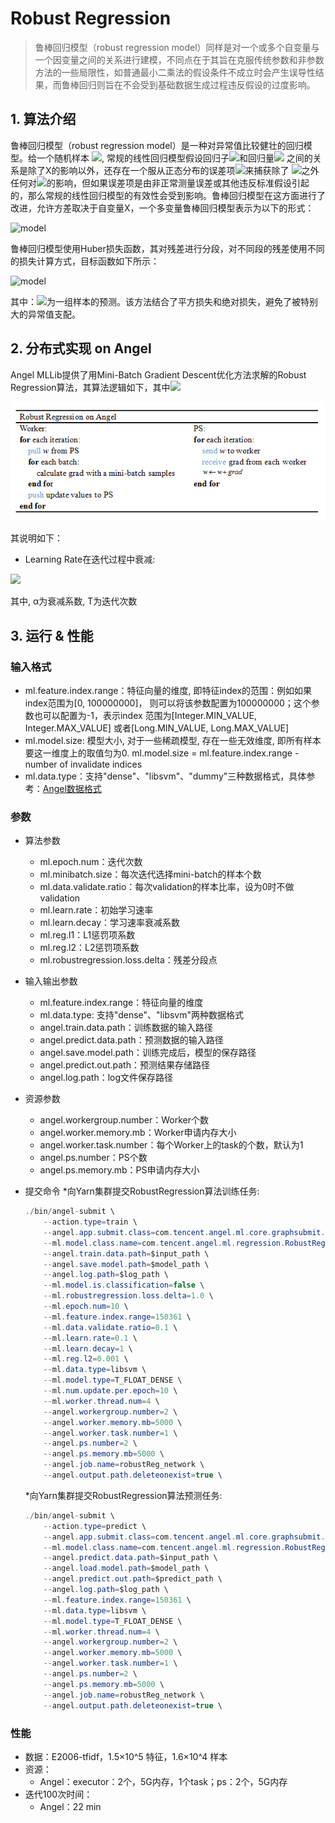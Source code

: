 # Robust Regression

> 鲁棒回归模型（robust regression model）同样是对一个或多个自变量与一个因变量之间的关系进行建模，不同点在于其旨在克服传统参数和非参数方法的一些局限性，如普通最小二乘法的假设条件不成立时会产生误导性结果，而鲁棒回归则旨在不会受到基础数据生成过程违反假设的过度影响。

## 1. 算法介绍

鲁棒回归模型（robust regression model）是一种对异常值比较健壮的回归模型。给一个随机样本 ![](http://latex.codecogs.com/png.latex?\dpi{100}\displaystyle(Y_i,X_i1,\ldots,X_ip),i=1,\ldots,n), 常规的线性回归模型假设回归子![](http://latex.codecogs.com/png.latex?\dpi{100}\displaystyle{Y_i})和回归量![](http://latex.codecogs.com/png.latex?\dpi{100}\displaystyle{X_i1},\ldots,X_ip) 之间的关系是除了X的影响以外，还存在一个服从正态分布的误差项![](http://latex.codecogs.com/png.latex?\dpi{100}\varepsilon_i)来捕获除了 ![](http://latex.codecogs.com/png.latex?\dpi{100}\displaystyle{X_i1},\ldots,X_ip)之外任何对![](http://latex.codecogs.com/png.latex?\dpi{100}\displaystyle{Y_i})的影响，但如果误差项是由非正常测量误差或其他违反标准假设引起的，那么常规的线性回归模型的有效性会受到影响。鲁棒回归模型在这方面进行了改进，允许方差取决于自变量X，一个多变量鲁棒回归模型表示为以下的形式：

![model](http://latex.codecogs.com/png.latex?\dpi{150}Y_i=\alpha+\beta_0X_{i1}+\beta_1X_{i2}+\ldots+\beta_pX_{ip}+\varepsilon_i,\qquad&i=1,\ldots,n) 

鲁棒回归模型使用Huber损失函数，其对残差进行分段，对不同段的残差使用不同的损失计算方式，目标函数如下所示：    

![model](http://latex.codecogs.com/png.latex?\dpi{150}\L_{\delta}(y-f(x))={\begin{cases}{\frac{1}{2}}\sum_{{i=1}}^{n}{(y_i-f(x_i))^{2}}&{\text{for}}|y_i-f(x_i)|\leq\delta\\\\\delta\sum_{{i=1}}^{n}(|y_i-f(x_i)|-{\frac{1}{2}})&{\text{otherwise.}}\end{cases}})

其中：![](http://latex.codecogs.com/png.latex?\dpi{100}f(x)=\alpha+\beta{x})为一组样本的预测。该方法结合了平方损失和绝对损失，避免了被特别大的异常值支配。

## 2. 分布式实现 on Angel

Angel MLLib提供了用Mini-Batch Gradient Descent优化方法求解的Robust Regression算法，其算法逻辑如下，其中![](http://latex.codecogs.com/png.latex?\dpi{100}w=(\alpha,\beta))

![](../img/RobustRegression_gd.png)  

其说明如下：

* Learning Rate在迭代过程中衰减:

![](http://latex.codecogs.com/png.latex?\dpi{150}\eta=\frac{\eta_0}{\sqrt{1+\alpha\cdot%20T}})

其中, α为衰减系数, T为迭代次数

## 3. 运行 & 性能

### 输入格式
* ml.feature.index.range：特征向量的维度, 即特征index的范围：例如如果index范围为[0, 100000000]， 则可以将该参数配置为100000000；这个参数也可以配置为-1，表示index 范围为[Integer.MIN_VALUE, Integer.MAX_VALUE] 或者[Long.MIN_VALUE, Long.MAX_VALUE]
* ml.model.size: 模型大小, 对于一些稀疏模型, 存在一些无效维度, 即所有样本要这一维度上的取值匀为0. ml.model.size = ml.feature.index.range - number of invalidate indices
* ml.data.type：支持"dense"、"libsvm"、"dummy"三种数据格式，具体参考：[Angel数据格式](data_format.md)

###  参数
* 算法参数  
	* ml.epoch.num：迭代次数   
	* ml.minibatch.size：每次迭代选择mini-batch的样本个数
	* ml.data.validate.ratio：每次validation的样本比率，设为0时不做validation
	* ml.learn.rate：初始学习速率   
	* ml.learn.decay：学习速率衰减系数
	* ml.reg.l1：L1惩罚项系数
	* ml.reg.l2：L2惩罚项系数
	* ml.robustregression.loss.delta：残差分段点

* 输入输出参数
	* ml.feature.index.range：特征向量的维度
    * ml.data.type: 支持"dense"、"libsvm"两种数据格式
	* angel.train.data.path：训练数据的输入路径
	* angel.predict.data.path：预测数据的输入路径
	* angel.save.model.path：训练完成后，模型的保存路径
	* angel.predict.out.path：预测结果存储路径
	* angel.log.path：log文件保存路径   

* 资源参数
    * angel.workergroup.number：Worker个数   
    * angel.worker.memory.mb：Worker申请内存大小    
    * angel.worker.task.number：每个Worker上的task的个数，默认为1    
    * angel.ps.number：PS个数    
    * angel.ps.memory.mb：PS申请内存大小   


* 提交命令
	*向Yarn集群提交RobustRegression算法训练任务:

	```java
	./bin/angel-submit \
        --action.type=train \
		--angel.app.submit.class=com.tencent.angel.ml.core.graphsubmit.GraphRunner \
		--ml.model.class.name=com.tencent.angel.ml.regression.RobustRegression \
		--angel.train.data.path=$input_path \
		--angel.save.model.path=$model_path \
		--angel.log.path=$log_path \
		--ml.model.is.classification=false \
        --ml.robustregression.loss.delta=1.0 \
		--ml.epoch.num=10 \
		--ml.feature.index.range=150361 \
		--ml.data.validate.ratio=0.1 \
		--ml.learn.rate=0.1 \
		--ml.learn.decay=1 \
		--ml.reg.l2=0.001 \
        --ml.data.type=libsvm \
		--ml.model.type=T_FLOAT_DENSE \
		--ml.num.update.per.epoch=10 \
		--ml.worker.thread.num=4 \
		--angel.workergroup.number=2 \
		--angel.worker.memory.mb=5000 \
		--angel.worker.task.number=1 \
		--angel.ps.number=2 \
		--angel.ps.memory.mb=5000 \
		--angel.job.name=robustReg_network \
		--angel.output.path.deleteonexist=true \
	```

	*向Yarn集群提交RobustRegression算法预测任务:

	```java
	./bin/angel-submit \
		--action.type=predict \
		--angel.app.submit.class=com.tencent.angel.ml.core.graphsubmit.GraphRunner \
		--ml.model.class.name=com.tencent.angel.ml.regression.RobustRegression \
		--angel.predict.data.path=$input_path \
		--angel.load.model.path=$model_path \
		--angel.predict.out.path=$predict_path \
		--angel.log.path=$log_path \
		--ml.feature.index.range=150361 \
        --ml.data.type=libsvm \
		--ml.model.type=T_FLOAT_DENSE \
		--ml.worker.thread.num=4 \
		--angel.workergroup.number=2 \
		--angel.worker.memory.mb=5000 \
		--angel.worker.task.number=1 \
		--angel.ps.number=2 \
		--angel.ps.memory.mb=5000 \
		--angel.job.name=robustReg_network \
		--angel.output.path.deleteonexist=true \
	```

### 性能
* 数据：E2006-tfidf，1.5×10^5 特征，1.6×10^4 样本
* 资源：
	* Angel：executor：2个，5G内存，1个task；ps：2个，5G内存
* 迭代100次时间：
	* Angel：22 min
